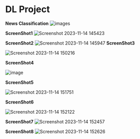 # DL Project
**News Classification**
![images](https://github.com/TripathyRohit/Projects/assets/138881913/0753d705-b589-486b-870e-c42650161eef)

**ScreenShot1**
![Screenshot 2023-11-14 145423](https://github.com/TripathyRohit/Projects/assets/138881913/6516fb27-05f9-4ff7-9186-476a67b8eb33)

**ScreenShot2**
![Screenshot 2023-11-14 145947](https://github.com/TripathyRohit/Projects/assets/138881913/96973d35-8333-4ad5-8eca-7a4e22aaac3b)
**ScreenShot3**

![Screenshot 2023-11-14 150216](https://github.com/TripathyRohit/Projects/assets/138881913/cda20c7a-73ed-4836-9bef-13d171bf2286)

**ScreenShot4**

![image](https://github.com/TripathyRohit/Projects/assets/138881913/c23533b0-5029-4e6e-a6c8-f94baac70708)

**ScreenShot5**


![Screenshot 2023-11-14 151751](https://github.com/TripathyRohit/Projects/assets/138881913/1187f8b1-3d8b-4b05-846b-d48e312a29be)

**ScreenShot6**

![Screenshot 2023-11-14 152122](https://github.com/TripathyRohit/Projects/assets/138881913/2be57f70-afd8-466a-977a-d8f8ec69066b)

**ScreenShot7**
![Screenshot 2023-11-14 152457](https://github.com/TripathyRohit/Projects/assets/138881913/016dd42d-367f-41ce-854e-04bdf2df7ec5)

**ScreenShot8**
![Screenshot 2023-11-14 152626](https://github.com/TripathyRohit/Projects/assets/138881913/92657958-6541-43ca-ba58-5570ad814451)

